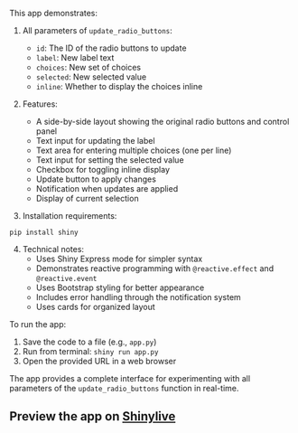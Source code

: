 This app demonstrates:

1. All parameters of `update_radio_buttons`:
   - `id`: The ID of the radio buttons to update
   - `label`: New label text
   - `choices`: New set of choices
   - `selected`: New selected value
   - `inline`: Whether to display the choices inline

2. Features:
   - A side-by-side layout showing the original radio buttons and control panel
   - Text input for updating the label
   - Text area for entering multiple choices (one per line)
   - Text input for setting the selected value
   - Checkbox for toggling inline display
   - Update button to apply changes
   - Notification when updates are applied
   - Display of current selection

3. Installation requirements:
```
pip install shiny
```

4. Technical notes:
   - Uses Shiny Express mode for simpler syntax
   - Demonstrates reactive programming with `@reactive.effect` and `@reactive.event`
   - Uses Bootstrap styling for better appearance
   - Includes error handling through the notification system
   - Uses cards for organized layout

To run the app:
1. Save the code to a file (e.g., `app.py`)
2. Run from terminal: `shiny run app.py`
3. Open the provided URL in a web browser

The app provides a complete interface for experimenting with all parameters of the `update_radio_buttons` function in real-time.
## Preview the app on [Shinylive](https://shinylive.io/py/app/#h=0&code=NobwRAdghgtgpmAXAAjFADugdOgnmAGlQGMB7CAFzkqVQDMAnUmZAZwAsBLCXZTmdKQYVkDOFGIVOANzgAdCI2ZsuPLHAAe6Ma1Z8BQkd3QBXCkTEQAJnAZETnBQoDEyAApQA5nGSl0U8j0oazYKXAAbbk8FBxwvOAB9PwpWAAopCnC4AF45MAAlKCtOUmQAITMKQOQAETgYUjyiOk5w8KgAIyzsgBUGEzgASicIAHdOCnZkWPbcUjMEsnCTGAg0pYTxq0nWbOAANiJ9gF1BxAVkS+RXAHkGTk9uKHDRIpLkDsrAi6vxyenOFhiFAGFZUnQTG0EqxiGJqL1+kNzhArqiAUCQVYEuxxDYGKk8ncHk8XoViqUKhQqms8sMUWjLrFjAsGG9SAlPlTAgT6QzUXlWeSAIxNH58q55ADKcCykmQwV8-hKEHOhDF4uQxHYpE4xDgu2AhKV5GQAEEmsgjQEUWULVblcgAMJ5Y4EdXi1gyuCSOBWXJgG7GlHmtW8jXcSIQHIAMWenvdVzp6tcjvIFCY4T0VWm6CsUCoyEmPkF7051NY6r+U1iwNB4Mh4WhsLg8L6AzOCcZgNrWJxRVsBLAqcoGfcwRltM7lrDqNcABlOjLNWmM1OmRBTBQElQNBQeRqJZA4KMEu0OhPQwfLnkAHLH5AL8-hVVumd86TPAb+6WykQK5LKi+U6oug7R6tq4R4v6ACilC2MgUajMgZ4XlOdLilOKbarq+rLiOpDhGugLMluO5biC4j7leeSIYs2F6hWl7UWAd5IY69G4ak5A+Og8GRkiopvgyH7LDkeTsTqerICKCgSThyAAExyLJHHIAAzIJV7IDiDzsBQ-pCgADIZ6AaHkaFTphyA-t6VBWMgIkDHh6YEURWAkdumh7sBh60Z6v6+ppzGsdZXo+vZABqn5wEBQloo5YlDqpIpgBZcVWQAkhA-HIMUrCgVAvBkPhhFxeum50d6ADWHSkBoVEHjRx4JBG3DyExjVgDUnD5bMfDZW1QUHgl2Sxpm8hxehfJuR5EjWhyXwQA1Gp5CYub5okHQUBAQ0rWAACq60FmS7yUuWu3isQ7S6Ak-pbRAAC02j8CCuDmZNIyuN1vWFZqJgMJYIisBQG0KFW6I9qkHZhjWmLYriA7if9gOhb+yqTmG6oAAKWHiWBkeqNh0H9APUFu-m2cqUPIuKYgUP9KJ0EjpOUOEvAU+FKAgCRWAlqQQpQwAvu9LjIIdeYFnzHyLXoow4iiRY5hLPhliaPWapExBVYFEA4+IkgyHA6h0HQtkKHrc2G+osiUKkPNrcrHLbXSRPIAk1PJk65CyMIhZefKYhQP1m6FqUkTA74xNapJ+rqtHOF6NkyDABoWDA-c6BQ8gdBCMgGj9cHZhYLR8cMVDaegRMg7KTtYCDHwxOp+nnCZ4Mxzqp74sbYWOKvOS0tcmsyDg88LxQB+rSdFkyDoCCsBwFQDAVjDgIOxtCR8wtg9pFOnB+gKbIpa+4ooeE2Q87Rp9Q8ffKl-q2R36wN8MhzdnnxuRd+WFdnX7vA1Ru-TcxdmqtSjFDdUU1rxhlcJKbUSEg4QFIFIFowJrTqliIg5Bup8zKmhHA5a-IChsgHuWJWG0rAAEILpXDCLxf08BdDxGoZcKw-0cHkGyBpMMgwwCCyIOAaA8BaBgDEAARwcGIeAlBWD413IQEgaYybCIUDAfMoEkGRA6AoCAKw8AKFntYKAy8fKXF4ccIAA)

